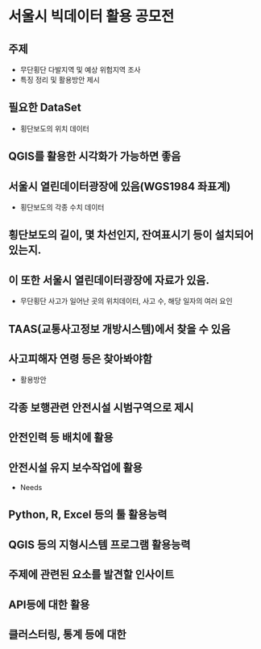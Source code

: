 # 서울시 빅데이터 활용 공모전

## 주제
- 무단횡단 다발지역 및 예상 위험지역 조사
- 특징 정리 및 활용방안 제시

## 필요한 DataSet
- 횡단보도의 위치 데이터
## QGIS를 활용한 시각화가 가능하면 좋음
## 서울시 열린데이터광장에 있음(WGS1984 좌표계)

- 횡단보도의 각종 수치 데이터
## 횡단보도의 길이, 몇 차선인지, 잔여표시기 등이 설치되어 있는지.
## 이 또한 서울시 열린데이터광장에 자료가 있음.

- 무단횡단 사고가 일어난 곳의 위치데이터, 사고 수, 해당 일자의 여러 요인
## TAAS(교통사고정보 개방시스템)에서 찾을 수 있음
## 사고피해자 연령 등은 찾아봐야함

- 활용방안
## 각종 보행관련 안전시설 시범구역으로 제시
## 안전인력 등 배치에 활용
## 안전시설 유지 보수작업에 활용

- Needs
## Python, R, Excel 등의 툴 활용능력
## QGIS 등의 지형시스템 프로그램 활용능력
## 주제에 관련된 요소를 발견할 인사이트
## API등에 대한 활용
## 클러스터링, 통계 등에 대한 
